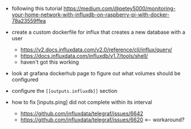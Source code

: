 - following this tutorial https://medium.com/@petey5000/monitoring-your-home-network-with-influxdb-on-raspberry-pi-with-docker-78a23559ffea

- create a custom dockerfile for influx that creates a new database with a user
  - https://v2.docs.influxdata.com/v2.0/reference/cli/influx/query/
  - https://docs.influxdata.com/influxdb/v1.7/tools/shell/
  - haven't got this working

- look at grafana dockerhub page to figure out what volumes should be configured

- configure the `[[outputs.influxdb]]` section

- how to fix [inputs.ping] did not complete within its interval
  - https://github.com/influxdata/telegraf/issues/6642
  - https://github.com/influxdata/telegraf/issues/6620 <-- workaround?